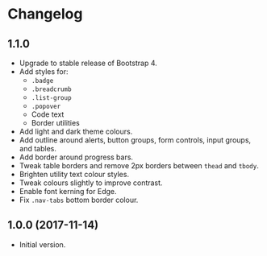 # Changelog

## 1.1.0

- Upgrade to stable release of Bootstrap 4.
- Add styles for:
  - `.badge`
  - `.breadcrumb`
  - `.list-group`
  - `.popover`
  - Code text
  - Border utilities
- Add light and dark theme colours.
- Add outline around alerts, button groups, form controls, input groups, and tables.
- Add border around progress bars.
- Tweak table borders and remove 2px borders between `thead` and `tbody`.
- Brighten utility text colour styles.
- Tweak colours slightly to improve contrast.
- Enable font kerning for Edge.
- Fix `.nav-tabs` bottom border colour.

## 1.0.0 (2017-11-14)

- Initial version.

